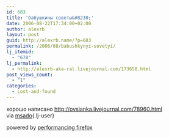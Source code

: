 ```yaml
---
id: 683
title: 'бабушкины советы&#8230;'
date: 2006-08-22T17:34:00+02:00
author: alexrb
layout: post
guid: http://alexrb.name/?p=683
permalink: /2006/08/babushkynyi-sovetyi/
lj_itemid:
  - "678"
lj_permalink:
  - http://alexrb-aka-ral.livejournal.com/173658.html
post_views_count:
  - "1"
categories:
  - Lost-and-found
---
```

хорошо написано http://ovsianka.livejournal.com/78960.html  
via [msado](http://msado.livejournal.com/){.lj-user}

<p class="poweredbyperformancing">
  powered by <a href="http://performancing.com/firefox" >performancing firefox</a>
</p>